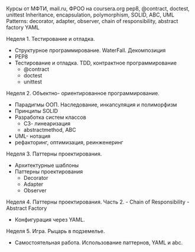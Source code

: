 Курсы от МФТИ, mail.ru, ФРОО на coursera.org
pep8, @contract, doctest, unittest
Inheritance, encapsulation, polymorphism, SOLID, ABC, UML
Patterns: decorator, adapter, observer, chain of responsibility, abstract factory
YAML

Неделя 1. Тестирование и отладка.
- Структурное программирование. WaterFall. Декомпозиция
- PEP8
- Тестирование и отладка. TDD, контрактное программирование
	- @contract
	- doctest
	- unittest

Неделя 2. Объектно- ориентированное программирование.
- Парадигмы ООП. Наследование, инкапсуляция и полиморфизм
- Принципы SOLID
- Разработка систем классов
	- С3- линеаризация
	- abstractmethod, ABC
- UML- нотация
- рефакторинг, оптимизация, реинженеринг

Неделя 3. Паттерны проектирования.
- Архитектурные шаблоны
- Паттерны проектирования
	- Decorator
	- Adapter
	- Observer

Неделя 4. Паттерны проектирования. Часть 2.
	- Chain of Responsibility
	- Abstract Factory
- Конфигурация через YAML.

Неделя 5. Игра. Рыцарь в подземелье.
- Самостоятельная работа. Использование паттернов, YAML и abc.
